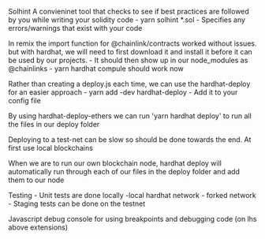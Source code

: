 Solhint
A convieninet tool that checks to see if best practices are followed by you while writing your solidity code - yarn solhint \*.sol - Specifies any errors/warnings that exist with your code

In remix the import function for @chainlink/contracts worked without issues. but with hardhat, we will need to first download it and install it before
it can be used by our projects. - It should then show up in our node_modules as @chainlinks - yarn hardhat compule should work now

Rather than creating a deploy.js each time, we can use the hardhat-deploy for an easier approach - yarn add -dev hardhat-deploy - Add it to your config file

By using hardhat-deploy-ethers we can run 'yarn hardhat deploy' to run all the files in our deploy folder

Deploying to a test-net can be slow so should be done towards the end. At first use local blockchains

When we are to run our own blockchain node, hardhat deploy will automatically run through each of our files in the deploy folder and add them to our node

Testing - Unit tests are done locally
-local hardhat network - forked network - Staging tests can be done on the testnet

Javascript debug console for using breakpoints and debugging code (on lhs above extensions)
